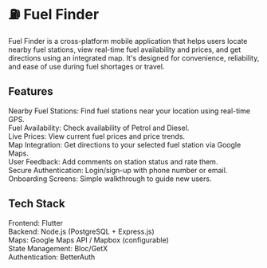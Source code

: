 # ⛽ Fuel Finder

Fuel Finder is a cross-platform mobile application that helps users locate nearby fuel stations, view real-time fuel availability and prices, and get directions using an integrated map. It's designed for convenience, reliability, and ease of use during fuel shortages or travel.

## Features
Nearby Fuel Stations: Find fuel stations near your location using real-time GPS.<br>
Fuel Availability: Check availability of Petrol and Diesel.<br>
Live Prices: View current fuel prices and price trends.<br>
Map Integration: Get directions to your selected fuel station via Google Maps.<br>
User Feedback: Add comments on station status and rate them.<br>
Secure Authentication: Login/sign-up with phone number or email.<br>
Onboarding Screens: Simple walkthrough to guide new users.<br>

## Tech Stack
Frontend: Flutter<br>
Backend: Node.js (PostgreSQL + Express.js)<br>
Maps: Google Maps API / Mapbox (configurable)<br>
State Management: Bloc/GetX<br>
Authentication: BetterAuth<br>

